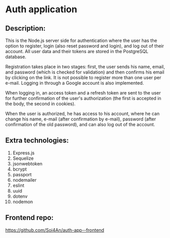 # Auth application

## Description:
This is the Node.js server side for authentication where the user has the option to register, login (also reset password and login), and log out of their account. All user data and their tokens are stored in the PostgreSQL database.

Registration takes place in two stages: first, the user sends his name, email, and password (which is checked for validation) and then confirms his email by clicking on the link.
It is not possible to register more than one user per e-mail. Logging in through a Google account is also implemented.

When logging in, an access token and a refresh token are sent to the user for further confirmation of the user's authorization (the first is accepted in the body, the second in cookies).

When the user is authorized, he has access to his account, where he can change his name, e-mail (after confirmation by e-mail), password (after confirmation of the old password), and can also log out of the account.

## Extra technologies:
1) Express.js
2) Sequelize
3) jsonwebtoken
4) bcrypt
5) passport
6) nodemailer
7) eslint
8) uuid
9) dotenv
10) nodemon

## Frontend repo:
https://github.com/Soi4An/auth-app--frontend
